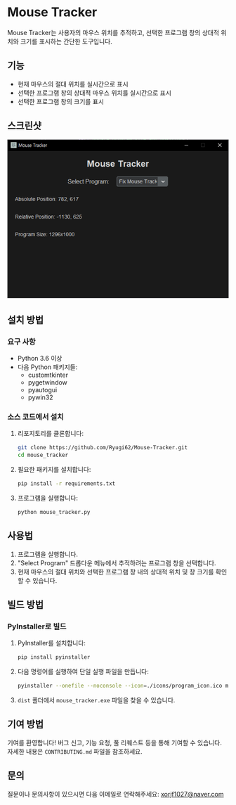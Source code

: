 
# Mouse Tracker

Mouse Tracker는 사용자의 마우스 위치를 추적하고, 선택한 프로그램 창의 상대적 위치와 크기를 표시하는 간단한 도구입니다.

## 기능

- 현재 마우스의 절대 위치를 실시간으로 표시
- 선택한 프로그램 창의 상대적 마우스 위치를 실시간으로 표시
- 선택한 프로그램 창의 크기를 표시

## 스크린샷

![Mouse Tracker Screenshot](./images/screenshot.png)

## 설치 방법

### 요구 사항

- Python 3.6 이상
- 다음 Python 패키지들:
  - customtkinter
  - pygetwindow
  - pyautogui
  - pywin32

### 소스 코드에서 설치

1. 리포지토리를 클론합니다:

   ```bash
   git clone https://github.com/Ryugi62/Mouse-Tracker.git
   cd mouse_tracker
   ```

2. 필요한 패키지를 설치합니다:

   ```bash
   pip install -r requirements.txt
   ```

3. 프로그램을 실행합니다:

   ```bash
   python mouse_tracker.py
   ```

## 사용법

1. 프로그램을 실행합니다.
2. "Select Program" 드롭다운 메뉴에서 추적하려는 프로그램 창을 선택합니다.
3. 현재 마우스의 절대 위치와 선택한 프로그램 창 내의 상대적 위치 및 창 크기를 확인할 수 있습니다.

## 빌드 방법

### PyInstaller로 빌드

1. PyInstaller를 설치합니다:

   ```bash
   pip install pyinstaller
   ```

2. 다음 명령어를 실행하여 단일 실행 파일을 만듭니다:

   ```bash
   pyinstaller --onefile --noconsole --icon=./icons/program_icon.ico mouse_tracker.py
   ```

3. `dist` 폴더에서 `mouse_tracker.exe` 파일을 찾을 수 있습니다.

## 기여 방법

기여를 환영합니다! 버그 신고, 기능 요청, 풀 리퀘스트 등을 통해 기여할 수 있습니다. 자세한 내용은 `CONTRIBUTING.md` 파일을 참조하세요.

## 문의

질문이나 문의사항이 있으시면 다음 이메일로 연락해주세요: [xorjf1027@naver.com](mailto:xorjf1027@naver.com)
